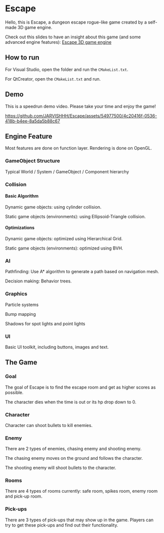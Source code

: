 # Escape

Hello, this is Escape, a dungeon escape rogue-like game created by a self-made 3D game engine.

Check out this slides to have an insight about this game (and some advanced engine features): [Escape 3D game engine](https://docs.google.com/presentation/d/1uaBW2uZxgA3INfNzQe-RBvGKkVebQzpuPwg3CGzBgKc/edit#slide=id.p)

## How to run

For Visual Studio, open the folder and run the `CMakeList.txt`.

For QtCreator, open the `CMakeList.txt` and run.

## Demo

This is a speedrun demo video. Please take your time and enjoy the game!

https://github.com/JARVISHHH/Escape/assets/54977500/4c20416f-0536-418b-b4ee-8a5da5b88c67



## Engine Feature

Most features are done on function layer. Rendering is done on OpenGL.

### GameObject Structure

Typical World / System / GameObject / Component hierarchy

### Collision

#### Basic Algorithm

Dynamic game objects: using cylinder collision.

Static game objects (environments): using Ellipsoid-Triangle collision.

#### Optimizations

Dynamic game objects: optimized using Hierarchical Grid.

Static game objects (environments): optimized using BVH.

### AI

Pathfinding: Use A* algorithm to generate a path based on navigation mesh.

Decision making: Behavior trees.

### Graphics

Particle systems

Bump mapping

Shadows for spot lights and point lights

### UI

Basic UI toolkit, including buttons, images and text.



## The Game

### Goal

The goal of Escape is to find the escape room and get as higher scores as possible.

The character dies when the time is out or its hp drop down to 0.

### Character

Character can shoot bullets to kill enemies.

### Enemy

There are 2 types of enemies, chasing enemy and shooting enemy.

The chasing enemy moves on the ground and follows the character.

The shooting enemy will shoot bullets to the character.

### Rooms

There are 4 types of rooms currently: safe room, spikes room, enemy room and pick-up room.

### Pick-ups

There are 3 types of pick-ups that may show up in the game. Players can try to get these pick-ups and find out their functionality.
